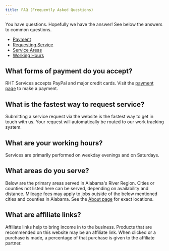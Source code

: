 ```yaml
---
title: FAQ (Frequently Asked Questions)
---
```


You have questions. Hopefully we have the answer! See below the answers to common questions.

* [Payment](#what-forms-of-payment-do-you-accept)
* [Requesting Service](#what-is-the-fastest-way-to-request-service)
* [Service Areas](#what-areas-do-you-serve)
* [Working Hours](#what-are-your-working-hours)

## What forms of payment do you accept? 

RHT Services accepts PayPal and major credit cards. Visit the 
[payment page](/payment) to make a payment.

## What is the fastest way to request service? 

Submitting a service request via the website is the fastest way to get in touch with us. Your request 
will automatically be routed to our work tracking system.

## What are your working hours?

Services are primarily performed on weekday evenings and on Saturdays.

## What areas do you serve? 

Below are the primary areas served in Alabama's River Region.
Cities or counties not listed here can be served, depending
on availability and distance. Mileage fees may apply to jobs outside of the below mentioned
cities and counties in Alabama. See the [About page](/about) for exact locations.

## What are affiliate links?

Affiliate links help to bring income in to the business. Products that are recommended on this website 
may be an affiliate link. When clicked or a purchase is made, a percentage of that purchase is given to 
the affiliate partner.
